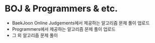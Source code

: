 # BOJ & Programmers & etc.
* BaekJoon Online Judgements에서 제공하는 알고리즘 문제 풀이 업로드
* Programmers에서 제공하는 알고리즘 문제 풀이 업로드
* 그 외 알고리즘 문제 풀이

